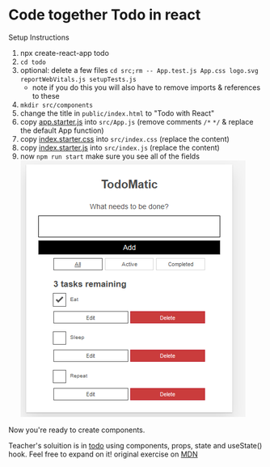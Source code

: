 # Code together Todo in react

Setup Instructions 

1. npx create-react-app todo
2. `cd todo`
2. optional: delete a few files `cd src;rm -- App.test.js App.css logo.svg reportWebVitals.js setupTests.js`
   * note if you do this you will also have to remove imports & references to these
3. `mkdir src/components`
3. change the title in `public/index.html` to "Todo with React"
3. copy [app.starter.js](app.starter.js)  into  `src/App.js`  (remove comments `/*` `*/` & replace the default App function)
4. copy [index.starter.css](index.starter.css)  into  `src/index.css`  (replace the content)
5. copy [index.starter.js](index.starter.js) into `src/index.js` (replace the content)
6. now `npm run start`  make sure you see all of the fields<br> ![Todo screenshot](todo.png)


Now you're ready to create components.

Teacher's soluition is in [todo](todosolution/) using components, props, state and useState() hook.  Feel free to expand on it!
original exercise on [MDN](https://developer.mozilla.org/en-US/docs/Learn/Tools_and_testing/Client-side_JavaScript_frameworks/React_components)
